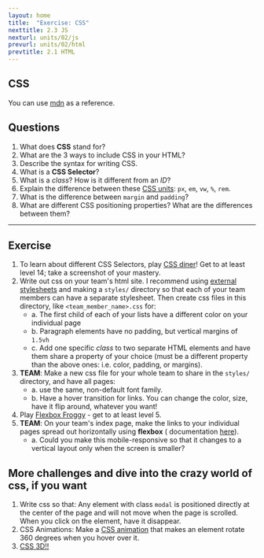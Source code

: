 ```yaml
---
layout: home
title:  "Exercise: CSS"
nexttitle: 2.3 JS
nexturl: units/02/js
prevurl: units/02/html
prevtitle: 2.1 HTML
---
```


## CSS

You can use [mdn](https://developer.mozilla.org/en-US/docs/Web/CSS) as a reference.

## Questions

1. What does **CSS** stand for?
2. What are the 3 ways to include CSS in your HTML?
3. Describe the syntax for writing CSS.
4. What is a **CSS Selector**?
5. What is a *class*? How is it different from an *ID*? 
6. Explain the difference between these [CSS units](https://developer.mozilla.org/en-US/docs/Web/CSS/CSS_Values_and_Units): `px`, `em`, `vw`, `%`, `rem`.
7. What is the difference between `margin` and `padding`?
8. What are different CSS positioning properties? What are the differences between them?

---

## Exercise

1. To learn about different CSS Selectors, play [CSS diner](https://flukeout.github.io/)! Get to at least level 14; take a screenshot of your mastery.
2. Write out css on your team's html site. I recommend using [external stylesheets](https://developer.mozilla.org/en-US/docs/Learn/CSS/First_steps/How_CSS_is_structured) and making a `styles/` directory so that each of your team members can have a separate stylesheet. Then create css files in this directory, like `<team_member_name>.css` for:
    - a. The first child of each of your lists have a different color on your individual page
    - b. Paragraph elements have no padding, but vertical margins of `1.5vh`
    - c. Add one specific *class* to two separate HTML elements and have them share a property of your choice (must be a different property than the above ones: i.e. color, padding, or margins).
3. **TEAM**: Make a new css file for your whole team to share in the `styles/` directory, and have all pages:
    - a. use the same, non-default font family.
    - b. Have a hover transition for links. You can change the color, size, have it flip around, whatever you want!
4. Play [Flexbox Froggy](https://flexboxfroggy.com/) - get to at least level 5.
5. **TEAM**: On your team's index page, make the links to your individual pages spread out horizontally using **flexbox** ( documentation [here](https://developer.mozilla.org/en-US/docs/Learn/CSS/CSS_layout)).
    - a. Could you make this mobile-responsive so that it changes to a vertical layout only when the screen is smaller?

## More challenges and dive into the crazy world of css, if you want

1. Write css so that: Any element with class `modal` is positioned directly at the center of the page and will not move when the page is scrolled. When you click on the element, have it disappear.
2. CSS Animations: Make a [CSS animation](https://developer.mozilla.org/en-US/docs/Web/CSS/CSS_Animations/Using_CSS_animations) that makes an element rotate 360 degrees when you hover over it.
3. [CSS 3D!!](https://rupl.github.io/unfold/)
